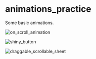 # animations_practice

Some basic animations.

![on_scroll_animation](https://user-images.githubusercontent.com/77643666/235360255-ad0bd820-eed4-4e48-bfb6-5fcf5c50ea95.gif)

![shiny_button](https://user-images.githubusercontent.com/77643666/235360594-e63f8bfd-588e-4e39-95be-2dc50ebf47c6.gif)

![draggable_scrollable_sheet](https://user-images.githubusercontent.com/77643666/235360919-1989bc32-03c8-45f3-8c17-1e540dbeb24f.gif)

